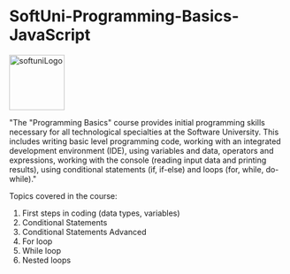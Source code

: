 # SoftUni-Programming-Basics-JavaScript

<img width="100" alt="softuniLogo" src="https://user-images.githubusercontent.com/121745595/219448556-2c7c7f5a-c282-411b-9253-1b55fff353d7.png">

"The "Programming Basics" course provides initial programming skills necessary for all technological specialties at the Software University. This includes writing basic level programming code, working with an integrated development environment (IDE), using variables and data, operators and expressions, working with the console (reading input data and printing results), using conditional statements (if, if-else) and loops (for, while, do-while)."

Topics covered in the course:
1. First steps in coding (data types, variables)
2. Conditional Statements 
3. Conditional Statements Advanced 
4. For loop
5. While loop
6. Nested loops


